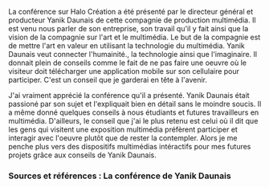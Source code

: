 La conférence sur Halo Création a été présenté par le directeur général et producteur Yanik Daunais de cette compagnie de production multimédia. Il est venu nous parler de son entreprise, son travail qu'il y fait ainsi que la vision de la compagnie sur l'art et le multimédia. 
Le but de la compagnie est de mettre l'art en valeur en utilisant la technologie du multimédia. Yanik Daunais veut connecter l'humainité., la technologie ainsi que l'imaginaire. Il donnait plein de conseils comme le fait de ne pas faire une oeuvre où le visiteur doit télécharger une application mobile sur son cellulaire pour participer. C'est un conseil que je garderai en tête à l'avenir.

J'ai vraiment apprécié la conférence qu'il a présenté. Yanik Daunais était passioné par son sujet et l'expliquait bien en détail sans le moindre soucis. Il a même donné quelques conseils à nous étudiants et futures travailleurs en multimédia. D'ailleurs, le conseil que j'ai le plus retenu est celui où il dit que les gens qui visitent une exposition multimédia préfèrent participer et interagir avec l'oeuvre plutôt que de rester la contempler. Alors je me penche plus vers des dispositifs multimédias intéractifs pour mes futures projets grâce aux conseils de Yanik Daunais.  


### Sources et références : La conférence de Yanik Daunais

